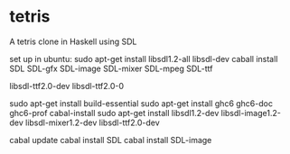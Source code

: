 tetris
======

A tetris clone in Haskell using SDL

set up in ubuntu: sudo apt-get install libsdl1.2-all libsdl-dev
caball install SDL SDL-gfx SDL-image SDL-mixer SDL-mpeg SDL-ttf

libsdl-ttf2.0-dev
libsdl-ttf2.0-0

sudo apt-get install build-essential
sudo apt-get install ghc6 ghc6-doc ghc6-prof cabal-install
sudo apt-get install libsdl1.2-dev libsdl-image1.2-dev libsdl-mixer1.2-dev libsdl-ttf2.0-dev

cabal update
cabal install SDL
cabal install SDL-image


